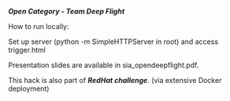 __*Open Category - Team Deep Flight*__

How to run locally: 

Set up server (python -m SimpleHTTPServer in root) and access trigger.html

Presentation slides are available in sia_opendeepflight.pdf.

This hack is also part of __*RedHat challenge*__. (via extensive Docker deployment)